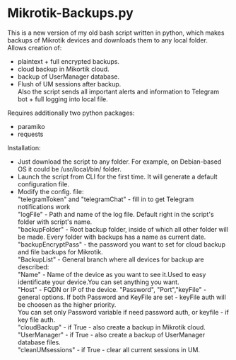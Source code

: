 # Mikrotik-Backups.py
This is a new version of my old bash script written in python, which makes backups of Mikrotik devices and downloads them to any local folder.  
Allows creation of:
- plaintext + full encrypted backups.  
- cloud backup in Mikortik cloud.  
- backup of UserManager database.  
- Flush of UM sessions after backup.  
Also the script sends all important alerts and information to Telegram bot + full logging into local file.  

Requires additionally two python packages:  
- paramiko  
- requests 

Installation:  
- Just download the script to any folder. For example, on Debian-based OS it could be /usr/local/bin/ folder.  
- Launch the script from CLI for the first time. It will generate a default configuration file.  
- Modify the config. file:  
    "telegramToken" and "telegramChat" - fill in to get Telegram notifications work  
    "logFile" - Path and name of the log file. Default right in the script's folder with script's name.  
    "backupFolder" - Root backup folder, inside of which all other folder will be made. Every folder with backups has a name as current date.
    "backupEncryptPass" - the password you want to set for cloud backup and file backups for Mikrotik.  
    "BackupList" - General branch where all devices for backup are described:  
      "Name" - Name of the device as you want to see it.Used to easy identificate your device.You can set anything you want.  
      "Host" - FQDN or IP of the device.
      "Password", "Port","keyFile" - general options. If both Password and KeyFile are set - keyFile auth will be choosen as the higher priority.  
                                     You can set only Password variable if need password auth, or keyfile - if key file auth.  
      "cloudBackup" - if True - also create a backup in Mikrotik cloud.  
      "UserManager" - if True - also create a backup of UserManager database files.  
      "cleanUMsessions" - if True - clear all current sessions in UM.  
